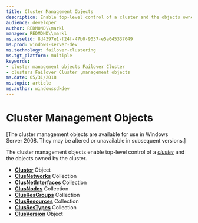 ```yaml
---
title: Cluster Management Objects
description: Enable top-level control of a cluster and the objects owned by the cluster.
audience: developer
author: REDMOND\\markl
manager: REDMOND\\markl
ms.assetid: 8d4397e1-f24f-47b0-9037-e5a045337049
ms.prod: windows-server-dev
ms.technology: failover-clustering
ms.tgt_platform: multiple
keywords:
- cluster management objects Failover Cluster
- clusters Failover Cluster ,management objects
ms.date: 05/31/2018
ms.topic: article
ms.author: windowssdkdev
---
```


# Cluster Management Objects

\[The cluster management objects are available for use in Windows Server 2008. They may be altered or unavailable in subsequent versions.\]

The cluster management objects enable top-level control of a [*cluster*](c-gly.md#-wolf-cluster-gly) and the objects owned by the cluster.

-   [**Cluster**](cluster-object.md) Object
-   [**ClusNetworks**](clusnetworks-collection.md) Collection
-   [**ClusNetInterfaces**](clusnetinterfaces-collection.md) Collection
-   [**ClusNodes**](clusnodes-collection.md) Collection
-   [**ClusResGroups**](clusresgroups-collection.md) Collection
-   [**ClusResources**](clusresources-collection.md) Collection
-   [**ClusResTypes**](clusrestypes-collection.md) Collection
-   [**ClusVersion**](clusversion-object.md) Object

 

 





